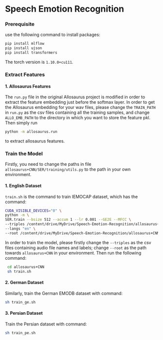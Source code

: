 # Speech Emotion Recognition

### Prerequisite
use the following command to install packages:

```sh
pip install mlflow
pip install ujson
pip install transformers
```
The torch version is `1.10.0+cu111`.

### Extract Features 

#### 1. Allosaurus Features
The `run.py` file in the original Allosaurus project is modified in order to extract the feature embedding just before the softmax layer. In order to get the Allosaurus embedding for your wav files, please change the `TRAIN_PATH` in `run.py` as the csv files containing all the training samples, and change `ALLO_EMB_PATH` to the directory in which you want to store the feature pkl.
Then simply run
```sh
python -m allosaurus.run
```
to extract allosaurus features. 

### Train the Model
Firstly, you need to change the paths in file `allosaurus+CNN/SER/training/utils.py` to the path in your own environment.

#### 1. English Dataset

`train.sh` is the command to train IEMOCAP dataset, which has the command:
```sh
CUDA_VISIBLE_DEVICES="0" \
python -m \
SER.train --bsize 512 --accum 1 --lr 0.001 --GE2E --MFCC \
--triples /content/drive/MyDrive/Speech-Emotion-Recognition/allosaurus+CNN/iemocap/_iemocap_03F.train.csv \
--langs "en" \
--root /content/drive/MyDrive/Speech-Emotion-Recognition/allosaurus+CNN/ --experiment MSMARCO-psg --run msmarco.psg.rronly --maxsteps 20000
```

In order to train the model, please firstly change the `--triples` as the csv files containing audio file names and labels; change `--root` as the path towards `allosaurus+CNN` in your environment. Then run the following command:

```sh
 cd allosaurus+CNN
 sh train.sh
```

#### 2. German Dataset
Similarly, train the German EMODB dataset with command:
```sh
sh train_ge.sh
```

#### 3. Persian Dataset
Train the Persian dataset with command:
```sh
sh train_pe.sh
```
